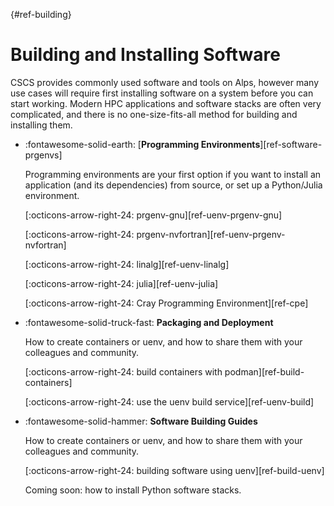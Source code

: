 [](){#ref-building}
# Building and Installing Software

CSCS provides commonly used software and tools on Alps, however many use cases will require first installing software on a system before you can start working.
Modern HPC applications and software stacks are often very complicated, and there is no one-size-fits-all method for building and installing them.

<div class="grid cards" markdown>

-   :fontawesome-solid-earth: [__Programming Environments__][ref-software-prgenvs]

    Programming environments are your first option if you want to install an application (and its dependencies) from source, or set up a Python/Julia environment.

    [:octicons-arrow-right-24: prgenv-gnu][ref-uenv-prgenv-gnu]

    [:octicons-arrow-right-24: prgenv-nvfortran][ref-uenv-prgenv-nvfortran]

    [:octicons-arrow-right-24: linalg][ref-uenv-linalg]

    [:octicons-arrow-right-24: julia][ref-uenv-julia]

    [:octicons-arrow-right-24: Cray Programming Environment][ref-cpe]

</div>

<div class="grid cards" markdown>

-   :fontawesome-solid-truck-fast: __Packaging and Deployment__

    How to create containers or uenv, and how to share them with your colleagues and community.

    [:octicons-arrow-right-24: build containers with podman][ref-build-containers]

    [:octicons-arrow-right-24: use the uenv build service][ref-uenv-build]

</div>

<div class="grid cards" markdown>

- :fontawesome-solid-hammer: __Software Building Guides__

    How to create containers or uenv, and how to share them with your colleagues and community.

    [:octicons-arrow-right-24: building software using uenv][ref-build-uenv]

    Coming soon: how to install Python software stacks.

</div>

